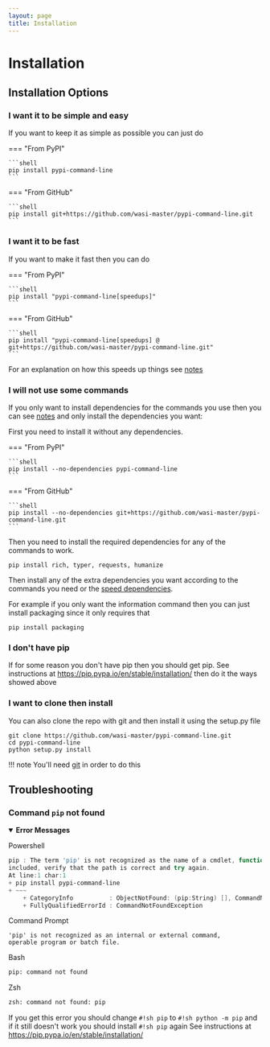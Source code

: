 ```yaml
---
layout: page
title: Installation
---
```


# Installation

## Installation Options

### I want it to be simple and easy

If you want to keep it as simple as possible you can just do

=== "From PyPI"

    ```shell
    pip install pypi-command-line
    ```

=== "From GitHub"

    ```shell
    pip install git+https://github.com/wasi-master/pypi-command-line.git
    ```

### I want it to be fast

If you want to make it fast then you can do

=== "From PyPI"

    ```shell
    pip install "pypi-command-line[speedups]"
    ```

=== "From GitHub"

    ```shell
    pip install "pypi-command-line[speedups] @ git+https://github.com/wasi-master/pypi-command-line.git"
    ```

For an explanation on how this speeds up things see [notes](https://wasi-master.github.io/pypi-command-line/notes#speedups)

### I will not use some commands

If you only want to install dependencies for the commands you use then you can see [notes](https://wasi-master.github.io/pypi-command-line/notes#dependency-installation-notes) and only install the dependencies you want:

First you need to install it without any dependencies.

=== "From PyPI"

    ```shell
    pip install --no-dependencies pypi-command-line
    ```

=== "From GitHub"

    ```shell
    pip install --no-dependencies git+https://github.com/wasi-master/pypi-command-line.git
    ```


Then you need to install the required dependencies for any of the commands to work.

```shell
pip install rich, typer, requests, humanize
```

Then install any of the extra dependencies you want according to the commands you need or the [speed dependencies](https://wasi-master.github.io/pypi-command-line/notes#speedups).

For example if you only want the information command then you can just install packaging since it only requires that

```shell
pip install packaging
```

### I don't have pip

If for some reason you don't have pip then you should get pip. See instructions at <https://pip.pypa.io/en/stable/installation/> then do it the ways showed above

### I want to clone then install

You can also clone the repo with git and then install it using the setup.py file

```shell
git clone https://github.com/wasi-master/pypi-command-line.git
cd pypi-command-line
python setup.py install
```

!!! note
    You'll need [git](https://git-scm.com) in order to do this

## Troubleshooting

### Command `pip` not found

<details open>
<summary><b>Error Messages</b></summary>

Powershell

```powershell
pip : The term 'pip' is not recognized as the name of a cmdlet, function, script file, or operable program. Check the spelling of the name, or if a path was
included, verify that the path is correct and try again.
At line:1 char:1
+ pip install pypi-command-line
+ ~~~
    + CategoryInfo          : ObjectNotFound: (pip:String) [], CommandNotFoundException
    + FullyQualifiedErrorId : CommandNotFoundException
```

Command Prompt

```shell
'pip' is not recognized as an internal or external command,
operable program or batch file.
```

Bash

```bash
pip: command not found
```

Zsh

```zsh
zsh: command not found: pip
```

</details>

If you get this error you should change `#!sh pip` to `#!sh python -m pip` and if it still doesn't work you should install `#!sh pip` again See instructions at <https://pip.pypa.io/en/stable/installation/>
